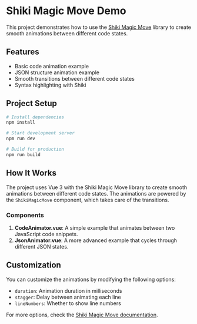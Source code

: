 # Shiki Magic Move Demo

This project demonstrates how to use the [Shiki Magic Move](https://github.com/shikijs/shiki-magic-move) library to create smooth animations between different code states.

## Features

- Basic code animation example
- JSON structure animation example
- Smooth transitions between different code states
- Syntax highlighting with Shiki

## Project Setup

```bash
# Install dependencies
npm install

# Start development server
npm run dev

# Build for production
npm run build
```

## How It Works

The project uses Vue 3 with the Shiki Magic Move library to create smooth animations between different code states. The animations are powered by the `ShikiMagicMove` component, which takes care of the transitions.

### Components

1. **CodeAnimator.vue**: A simple example that animates between two JavaScript code snippets.
2. **JsonAnimator.vue**: A more advanced example that cycles through different JSON states.

## Customization

You can customize the animations by modifying the following options:

- `duration`: Animation duration in milliseconds
- `stagger`: Delay between animating each line
- `lineNumbers`: Whether to show line numbers

For more options, check the [Shiki Magic Move documentation](https://github.com/shikijs/shiki-magic-move).

